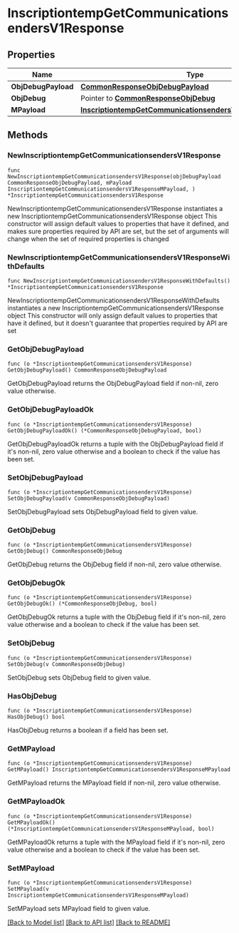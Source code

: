 # InscriptiontempGetCommunicationsendersV1Response

## Properties

Name | Type | Description | Notes
------------ | ------------- | ------------- | -------------
**ObjDebugPayload** | [**CommonResponseObjDebugPayload**](CommonResponseObjDebugPayload.md) |  | 
**ObjDebug** | Pointer to [**CommonResponseObjDebug**](CommonResponseObjDebug.md) |  | [optional] 
**MPayload** | [**InscriptiontempGetCommunicationsendersV1ResponseMPayload**](InscriptiontempGetCommunicationsendersV1ResponseMPayload.md) |  | 

## Methods

### NewInscriptiontempGetCommunicationsendersV1Response

`func NewInscriptiontempGetCommunicationsendersV1Response(objDebugPayload CommonResponseObjDebugPayload, mPayload InscriptiontempGetCommunicationsendersV1ResponseMPayload, ) *InscriptiontempGetCommunicationsendersV1Response`

NewInscriptiontempGetCommunicationsendersV1Response instantiates a new InscriptiontempGetCommunicationsendersV1Response object
This constructor will assign default values to properties that have it defined,
and makes sure properties required by API are set, but the set of arguments
will change when the set of required properties is changed

### NewInscriptiontempGetCommunicationsendersV1ResponseWithDefaults

`func NewInscriptiontempGetCommunicationsendersV1ResponseWithDefaults() *InscriptiontempGetCommunicationsendersV1Response`

NewInscriptiontempGetCommunicationsendersV1ResponseWithDefaults instantiates a new InscriptiontempGetCommunicationsendersV1Response object
This constructor will only assign default values to properties that have it defined,
but it doesn't guarantee that properties required by API are set

### GetObjDebugPayload

`func (o *InscriptiontempGetCommunicationsendersV1Response) GetObjDebugPayload() CommonResponseObjDebugPayload`

GetObjDebugPayload returns the ObjDebugPayload field if non-nil, zero value otherwise.

### GetObjDebugPayloadOk

`func (o *InscriptiontempGetCommunicationsendersV1Response) GetObjDebugPayloadOk() (*CommonResponseObjDebugPayload, bool)`

GetObjDebugPayloadOk returns a tuple with the ObjDebugPayload field if it's non-nil, zero value otherwise
and a boolean to check if the value has been set.

### SetObjDebugPayload

`func (o *InscriptiontempGetCommunicationsendersV1Response) SetObjDebugPayload(v CommonResponseObjDebugPayload)`

SetObjDebugPayload sets ObjDebugPayload field to given value.


### GetObjDebug

`func (o *InscriptiontempGetCommunicationsendersV1Response) GetObjDebug() CommonResponseObjDebug`

GetObjDebug returns the ObjDebug field if non-nil, zero value otherwise.

### GetObjDebugOk

`func (o *InscriptiontempGetCommunicationsendersV1Response) GetObjDebugOk() (*CommonResponseObjDebug, bool)`

GetObjDebugOk returns a tuple with the ObjDebug field if it's non-nil, zero value otherwise
and a boolean to check if the value has been set.

### SetObjDebug

`func (o *InscriptiontempGetCommunicationsendersV1Response) SetObjDebug(v CommonResponseObjDebug)`

SetObjDebug sets ObjDebug field to given value.

### HasObjDebug

`func (o *InscriptiontempGetCommunicationsendersV1Response) HasObjDebug() bool`

HasObjDebug returns a boolean if a field has been set.

### GetMPayload

`func (o *InscriptiontempGetCommunicationsendersV1Response) GetMPayload() InscriptiontempGetCommunicationsendersV1ResponseMPayload`

GetMPayload returns the MPayload field if non-nil, zero value otherwise.

### GetMPayloadOk

`func (o *InscriptiontempGetCommunicationsendersV1Response) GetMPayloadOk() (*InscriptiontempGetCommunicationsendersV1ResponseMPayload, bool)`

GetMPayloadOk returns a tuple with the MPayload field if it's non-nil, zero value otherwise
and a boolean to check if the value has been set.

### SetMPayload

`func (o *InscriptiontempGetCommunicationsendersV1Response) SetMPayload(v InscriptiontempGetCommunicationsendersV1ResponseMPayload)`

SetMPayload sets MPayload field to given value.



[[Back to Model list]](../README.md#documentation-for-models) [[Back to API list]](../README.md#documentation-for-api-endpoints) [[Back to README]](../README.md)


